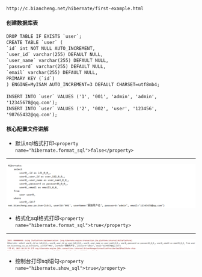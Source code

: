 ###
```shell
http://c.biancheng.net/hibernate/first-example.html
```
#### 创建数据库表
```mysql
DROP TABLE IF EXISTS `user`;
CREATE TABLE `user` (
`id` int NOT NULL AUTO_INCREMENT,
`user_id` varchar(255) DEFAULT NULL,
`user_name` varchar(255) DEFAULT NULL,
`password` varchar(255) DEFAULT NULL,
`email` varchar(255) DEFAULT NULL,
PRIMARY KEY (`id`)
) ENGINE=MyISAM AUTO_INCREMENT=3 DEFAULT CHARSET=utf8mb4;

INSERT INTO `user` VALUES ('1', '001', 'admin', 'admin', '12345678@qq.com');
INSERT INTO `user` VALUES ('2', '002', 'user', '123456', '98765432@qq.com');
```
#### 核心配置文件讲解
* 默认sql格式打印```<property name="hibernate.format_sql">false</property>```
---
![img.png](imgs/img1.png)
* 格式化sql格式打印```<property name="hibernate.format_sql">true</property>```
---
![img.png](imgs/img2.png)
* 控制台打印sql语句```<property name="hibernate.show_sql">true</property>```